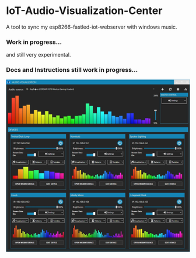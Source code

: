 # IoT-Audio-Visualization-Center
 A tool to sync my esp8266-fastled-iot-webserver with windows music.

### Work in progress...

and still very experimental.



### Docs and Instructions still work in progress...

![](screenshot_alpha.jpg?raw=true)